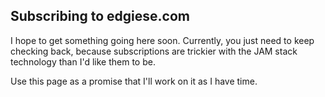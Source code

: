 ## Subscribing to edgiese.com

I hope to get something going here soon.  Currently, you just need to keep 
checking back, because subscriptions are trickier with the JAM stack technology
than I'd like them to be.

Use this page as a promise that I'll work on it as I have time.